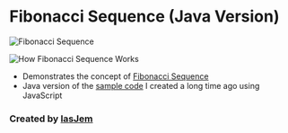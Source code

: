# Fibonacci Sequence (Java Version) 

![Fibonacci Sequence](https://cdn-images-1.medium.com/max/1200/1*vBmJdFaxHr52-acYfUDDPg.jpeg)

![How Fibonacci Sequence Works](https://img.haikudeck.com/mi/250B181F-DD32-4770-B449-50709C5C17AF.jpg)

* Demonstrates the concept of [Fibonacci Sequence](https://www.mathsisfun.com/numbers/fibonacci-sequence.html)
* Java version of the [sample code](https://gist.github.com/iasjem/fcebad64c56008ceb4340dbae5291e3b) I created a long time ago using JavaScript

### Created by [IasJem](https://github.com/iasjem)